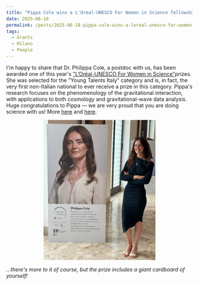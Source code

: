 ```yaml
---
title: "Pippa Cole wins a L'Oreal-UNESCO For Women in Science fellowship"
date: 2025-06-18
permalink: /posts/2025-06-18-pippa-cole-wins-a-loreal-unesco-for-women-in-science-fellowship
tags:
  - Grants
  - Milano
  - People
---
```


I'm happy to share that Dr. Philippa Cole, a postdoc with us, has been awarded one of this year's ["L’Oréal-UNESCO For Women in Science"](https://www.unesco.it/it/news/loreal-italia-e-la-commissione-nazionale-italiana-per-lunesco-premiano-sei-eccellenti-giovani-scienziate/)prizes. She was selected for the "Young Talents Italy" category and is, in fact, the very first non-Italian national to ever receive a prize in this category. Pippa's research focuses on the phenomenology of the gravitational interaction, with applications to both cosmology and gravitational-wave data analysis. Huge congratulations to Pippa — we are very proud that you are doing science with us! More [here](https://www.facebook.com/photo/?fbid=1195726872598037&set=a.566543458849718) and [here](https://www.fisica.unimib.it/it/news/lassegnista-philippa-cole-e-stata-premiata-nellambito-del-concorso-women-science).

<p style="text-align: center;">
  <img src="/images/pippa_oreal.jpg" alt="Pippa Oreal" style="max-width: 60%; height: auto;" />
</p>

*...there's more to it of course, but the prize includes a giant cardboard of yourself!*